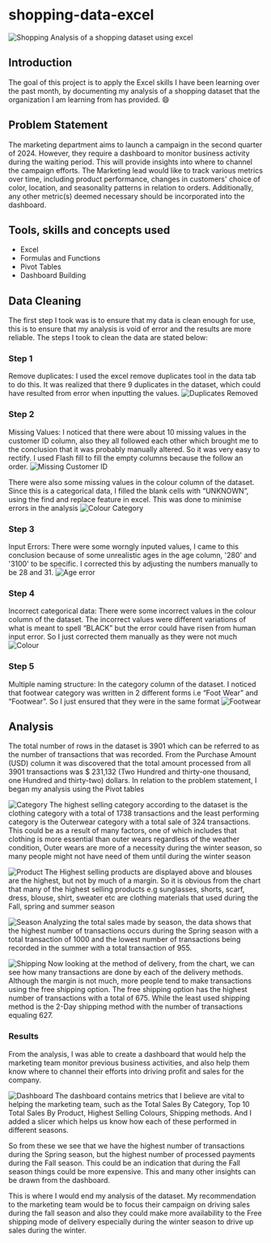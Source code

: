 # shopping-data-excel
![Shopping](shopping.jpg)
Analysis of a shopping dataset using excel

## Introduction
The goal of this project is to apply the Excel skills I have been learning over the past month, by documenting my analysis of a shopping dataset that the organization I am learning from has provided. :smile:

## Problem Statement
The marketing department aims to launch a campaign in the second quarter of 2024. However, they require a dashboard to monitor business activity during the waiting period. This will provide insights into where to channel the campaign efforts. The Marketing lead would like to track various metrics over time, including product performance, changes in customers' choice of color, location, and seasonality patterns in relation to orders. Additionally, any other metric(s) deemed necessary should be incorporated into the dashboard.

## Tools, skills and concepts used
- Excel
- Formulas and Functions
- Pivot Tables
- Dashboard Building

## Data Cleaning
The first step I took was is to ensure that my data is clean enough for use, this is to ensure that my analysis is void of error and the results are more reliable. The steps I took to clean the data are stated below:

### Step 1
Remove duplicates: I used the excel remove duplicates tool in the data tab to do this. It was realized that there 9 duplicates in the dataset, which could have resulted from error when inputting the values. 
![Duplicates Removed](removeduplicates.png)

### Step 2
Missing Values: I noticed that there were about 10 missing values in the customer ID column, also they all followed each other which brought me to the conclusion that it was probably manually altered. So it was very easy to rectify. I used Flash fill to fill the empty columns because the follow an order.
![Missing Customer ID](missingcustomerid.png)

There were also some missing values in the colour column of the dataset. Since this is a categorical data, I filled the blank cells with “UNKNOWN”, using the find and replace feature in excel. This was done to minimise errors in the analysis
![Colour Category](colourcategoryblanks.png)

### Step 3
Input Errors: There were some worngly inputed values, I came to this conclusion because of some unrealistic ages in the age column, '280' and '3100' to be specific. I corrected this by adjusting the numbers manually to be 28 and 31. 
![Age error](agenumericalerror.png)

### Step 4
Incorrect categorical data: There were some incorrect values in the colour column of the dataset. The incorrect values were different variations of what is meant to spell “BLACK” but the error could have risen from human input error. So I just corrected them manually as they were not much
![Colour](colourcategory.png)

### Step 5 
Multiple naming structure: In the category column of the dataset. I noticed that footwear category was written in 2 different forms i.e “Foot Wear” and “Footwear”. So I just ensured that they were in the same format
![Footwear](footwearcategory.png)

## Analysis
The total number of rows in the dataset is 3901 which can be referred to as the number of transactions that was recorded. From the Purchase Amount (USD) column it was discovered that the total amount processed from all 3901 transactions was $ 231,132 (Two Hundred and thirty-one thousand, one Hundred and thirty-two) dollars. 
In relation to the problem statement, I began my analysis using the Pivot tables

![Category](TransactionByCategory.png)
The highest selling category according to the dataset is the clothing category with a total of 1738 transactions and the least performing category is the Outerwear category with a total sale of 324 transactions. This could be as a result of many factors, one of which includes that clothing is more essential than outer wears regardless of the weather condition, Outer wears are more of a necessity during the winter season, so many people might not have need of them until during the winter season

![Product](TransactionByProduct.png)
The Highest selling products are displayed above and blouses are the highest, but not by much of a margin. So it is obvious from the chart that many of the highest selling products e.g sunglasses, shorts, scarf, dress, blouse, shirt, sweater etc are clothing materials that used during the Fall, spring and summer season 

![Season](TransactionBySeason.png)
Analyzing the total sales made by season, the data shows that the highest number of transactions occurs during the Spring season with a total transaction of 1000 and the lowest number of transactions being recorded in the summer with a total transaction of 955.

![Shipping](TransactionByShipping.png)
Now looking at the method of delivery, from the chart, we can see how many transactions are done by each of the delivery methods. Although the margin is not much, more people tend to make transactions using the free shipping option. The free shipping option has the highest number of transactions with a total of 675. While the least used shipping method is the 2-Day shipping method with the number of transactions equaling 627. 

### Results
From the analysis, I was able to create a dashboard that would help the marketing team monitor previous business activities, and also help them know where to channel their efforts into driving profit and sales for the company.

![Dashboard](Dashboard.png)
The dashboard contains metrics that I believe are vital to helping the marketing team, such as the Total Sales By Category, Top 10 Total Sales By Product, Highest Selling Colours, Shipping methods. And I added a slicer which helps us know how each of these performed in different seasons.


So from these we see that we have the highest number of transactions during the Spring season, but the highest number of processed payments during the Fall season. This could be an indication that during the Fall season things could be more expensive. This and many other insights can be drawn from the dashboard. 

This is where I would end my analysis of the dataset. My recommendation to the marketing team would be to focus their campaign on driving sales during the fall season and also they could make more availability to the Free shipping  mode of delivery especially during the winter season to drive up sales during the winter. 
